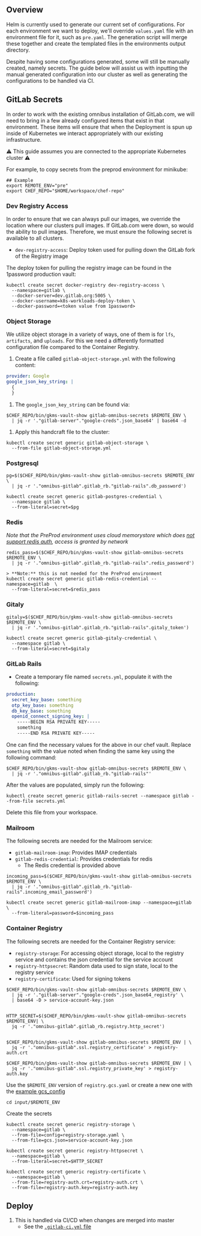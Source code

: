 ## Overview

Helm is currently used to generate our current set of configurations.  For each
environment we want to deploy, we'll override `values.yaml` file with an
environment file for it, such as `pre.yaml`.  The generation script will merge
these together and create the templated files in the environments output
directory.

Despite having some configurations generated, some will still be manually
created, namely secrets. The guide below will assist us with inputting the
manual generated configuration into our cluster as well as generating the
configurations to be handled via CI.

## GitLab Secrets

In order to work with the existing omnibus installation of GitLab.com, we will
need to bring in a few already configured items that exist in that environment.
These items will ensure that when the Deployment is spun up inside of Kubernetes
we interact appropriately with our existing infrastructure.

:warning: This guide assumes you are connected to the appropriate Kubernetes
cluster :warning:

For example, to copy secrets from the preprod environment for minikube:

```
## Example
export REMOTE_ENV="pre"
export CHEF_REPO="$HOME/workspace/chef-repo"
```

### Dev Registry Access

In order to ensure that we can always pull our images, we override the location
where our clusters pull images.  If GitLab.com were down, so would the ability
to pull images.  Therefore, we must ensure the following secret is available to
all clusters.

* `dev-registry-access`: Deploy token used for pulling down the GitLab fork of
  the Registry image

The deploy token for pulling the registry image can be found in the 1password
production vault:

```
kubectl create secret docker-registry dev-registry-access \
  --namespace=gitlab \
  --docker-server=dev.gitlab.org:5005 \
  --docker-username=k8s-workloads-deploy-token \
  --docker-password=<token value from 1password>
```

### Object Storage

We utilize object storage in a variety of ways, one of them is for `lfs`,
`artifacts`, and `uploads`.  For this we need a differently formatted
configuration file compared to the Container Registry.

1. Create a file called `gitlab-object-storage.yml` with the following content:

```yaml
provider: Google
google_json_key_string: |
  {
  }
```

1. The `google_json_key_string` can be found via:

```
$CHEF_REPO/bin/gkms-vault-show gitlab-omnibus-secrets $REMOTE_ENV \
  | jq -r '."gitlab-server"."google-creds".json_base64' | base64 -d
```

1. Apply this handcraft file to the cluster:

```
kubectl create secret generic gitlab-object-storage \
  --from-file gitlab-object-storage.yml
```

### Postgresql

```
pg=$($CHEF_REPO/bin/gkms-vault-show gitlab-omnibus-secrets $REMOTE_ENV \
  | jq -r '."omnibus-gitlab".gitlab_rb."gitlab-rails".db_password')

kubectl create secret generic gitlab-postgres-credential \
  --namespace gitlab \
  --from-literal=secret=$pg
```

### Redis

_Note that the PreProd environment uses cloud memorystore which does
[not support redis auth](https://stackoverflow.com/questions/52122294/how-to-add-password-to-google-cloud-memorystore),
access is granted by network_

```
redis_pass=$($CHEF_REPO/bin/gkms-vault-show gitlab-omnibus-secrets $REMOTE_ENV \
  | jq -r '."omnibus-gitlab".gitlab_rb."gitlab-rails".redis_password')

> **Note:** this is not needed for the PreProd environment
kubectl create secret generic gitlab-redis-credential --namespace=gitlab  \
  --from-literal=secret=$redis_pass
```

### Gitaly

```
gitaly=$($CHEF_REPO/bin/gkms-vault-show gitlab-omnibus-secrets $REMOTE_ENV \
  | jq -r '."omnibus-gitlab".gitlab_rb."gitlab-rails".gitaly_token')

kubectl create secret generic gitlab-gitaly-credential \
  --namespace gitlab \
  --from-literal=secret=$gitaly
```

### GitLab Rails

* Create a temporary file named `secrets.yml`, populate it with the following:

```yaml
production:
  secret_key_base: something
  otp_key_base: something
  db_key_base: something
  openid_connect_signing_key: |
    -----BEGIN RSA PRIVATE KEY-----
    something
    -----END RSA PRIVATE KEY-----
```

One can find the necessary values for the above in our chef vault.  Replace
`something` with the value noted when finding the same key using the following
command:

```
$CHEF_REPO/bin/gkms-vault-show gitlab-omnibus-secrets $REMOTE_ENV \
  | jq -r '."omnibus-gitlab".gitlab_rb."gitlab-rails"'
```

After the values are populated, simply run the following:

```
kubectl create secret generic gitlab-rails-secret --namespace gitlab --from-file secrets.yml
```

Delete this file from your workspace.


### Mailroom

The following secrets are needed for the Mailroom service:

* `gitlab-mailroom-imap`: Provides IMAP credentials
* `gitlab-redis-credential`: Provides credentials for redis
  * The Redis credential is provided above

```
incoming_pass=$($CHEF_REPO/bin/gkms-vault-show gitlab-omnibus-secrets $REMOTE_ENV \
  | jq -r '."omnibus-gitlab".gitlab_rb."gitlab-rails".incoming_email_password')

kubectl create secret generic gitlab-mailroom-imap --namespace=gitlab  \
  --from-literal=password=$incoming_pass
```

### Container Registry

The following secrets are needed for the Container Registry service:

* `registry-storage`: For accessing object storage, local to the registry service and contains the json credential for the service account
* `registry-httpsecret`: Random data used to sign state, local to the registry service
* `registry-certificate`: Used for signing tokens

```
$CHEF_REPO/bin/gkms-vault-show gitlab-omnibus-secrets $REMOTE_ENV \
  | jq -r '."gitlab-server"."google-creds".json_base64_registry' \
  | base64 -D > service-account-key.json


HTTP_SECRET=$($CHEF_REPO/bin/gkms-vault-show gitlab-omnibus-secrets $REMOTE_ENV| \
  jq -r '."omnibus-gitlab".gitlab_rb.registry.http_secret')


$CHEF_REPO/bin/gkms-vault-show gitlab-omnibus-secrets $REMOTE_ENV | \
  jq -r '."omnibus-gitlab".ssl.registry_certificate' > registry-auth.crt

$CHEF_REPO/bin/gkms-vault-show gitlab-omnibus-secrets $REMOTE_ENV | \
  jq -r '."omnibus-gitlab".ssl.registry_private_key' > registry-auth.key
```

Use the `$REMOTE_ENV` version of `registry.gcs.yaml` or create a new one with
the [example gcs_config](https://gitlab.com/charts/gitlab/blob/master/examples/objectstorage/registry.gcs.yaml)

```
cd input/$REMOTE_ENV
```

Create the secrets

```
kubectl create secret generic registry-storage \
  --namespace=gitlab \
  --from-file=config=registry-storage.yaml \
  --from-file=gcs.json=service-account-key.json

kubectl create secret generic registry-httpsecret \
  --namespace=gitlab \
  --from-literal=secret=$HTTP_SECRET

kubectl create secret generic registry-certificate \
  --namespace=gitlab \
  --from-file=registry-auth.crt=registry-auth.crt \
  --from-file=registry-auth.key=registry-auth.key
```

## Deploy

1. This is handled via CI/CD when changes are merged into master
    * See the [`.gitlab-ci.yml` file](../.gitlab-ci.yml)
